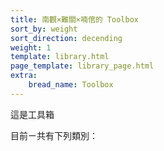 ```yaml
---
title: 南觀×難關×喃倌的 Toolbox
sort_by: weight
sort_direction: decending
weight: 1
template: library.html
page_template: library_page.html
extra: 
    bread_name: Toolbox
---
```


這是工具箱


目前ㄧ共有下列類別：

